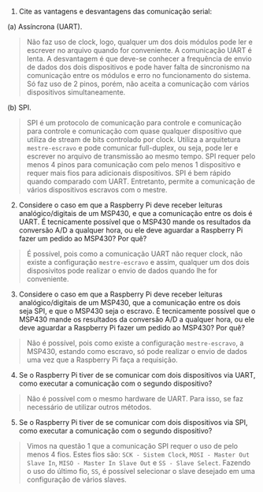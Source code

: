 1. Cite as vantagens e desvantagens das comunicação serial:

(a) Assíncrona (UART).

> Não faz uso de clock, logo, qualquer um dos dois módulos pode ler e escrever no arquivo quando for conveniente. A comunicação UART é lenta. A desvantagem é que deve-se conhecer a frequência de envio de dados dos dois dispositivos e pode haver falta de sincronismo na comunicação entre os módulos e erro no funcionamento do sistema. Só faz uso de 2 pinos, porém, não aceita a comunicação com vários dispositivos simultaneamente. 

(b) SPI.
> SPI é um protocolo de comunicação para controle e comunicação para controle e comunicação com quase qualquer dispositivo que utiliza de stream de bits controlado por clock. Utiliza a arquitetura `mestre-escravo` e pode comunicar full-duplex, ou seja, pode ler e escrever no arquivo de transmissão ao mesmo tempo. SPI requer pelo menos 4 pinos para comunicação com pelo menos 1 dispositivo e requer mais fios para adicionais dispositivos. SPI é bem rápido quando comparado com UART. Entretanto, permite a comunicação de vários dispositivos escravos com o mestre.  

2. Considere o caso em que a Raspberry Pi deve receber leituras analógico/digitais de um MSP430, e que a comunicação entre os dois é UART. É tecnicamente possível que o MSP430 mande os resultados da conversão A/D a qualquer hora, ou ele deve aguardar a Raspberry Pi fazer um pedido ao MSP430? Por quê?

> É possível, pois como a comunicação UART não requer clock, não existe a configuração `mestre-escravo` e assim, qualquer um dos dois disposivitos pode realizar o envio de dados quando lhe for conveniente.

3. Considere o caso em que a Raspberry Pi deve receber leituras analógico/digitais de um MSP430, que a comunicação entre os dois seja SPI, e que o MSP430 seja o escravo. É tecnicamente possível que o MSP430 mande os resultados da conversão A/D a qualquer hora, ou ele deve aguardar a Raspberry Pi fazer um pedido ao MSP430? Por quê?

> Não é possível, pois como existe a configuração `mestre-escravo`, a MSP430, estando como escravo, só pode realizar o envio de dados uma vez que a Raspberry Pi faça a requisição.

4. Se o Raspberry Pi tiver de se comunicar com dois dispositivos via UART, como executar a comunicação com o segundo dispositivo?

> Não é possível com o mesmo hardware de UART. Para isso, se faz necessário de utilizar outros métodos.

5. Se o Raspberry Pi tiver de se comunicar com dois dispositivos via SPI, como executar a comunicação com o segundo dispositivo?

> Vimos na questão 1 que a comunicação SPI requer o uso de pelo menos 4 fios. Estes fios são: `SCK - Sistem Clock`, `MOSI - Master Out Slave In`, `MISO - Master In Slave Out` e `SS - Slave Select`. Fazendo o uso do último fio, `SS`, é possível selecionar o slave desejado em uma configuração de vários slaves. 
 
